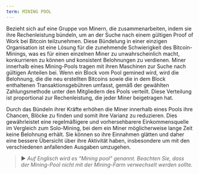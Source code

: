 ```yaml
---
term: MINING POOL
---
```


Bezieht sich auf eine Gruppe von Minern, die zusammenarbeiten, indem sie ihre Rechenleistung bündeln, um an der Suche nach einem gültigen Proof of Work bei Bitcoin teilzunehmen. Diese Bündelung in einer einzigen Organisation ist eine Lösung für die zunehmende Schwierigkeit des Bitcoin-Minings, was es für einen einzelnen Miner zu unwahrscheinlich macht, konkurrieren zu können und konsistent Belohnungen zu verdienen. Miner innerhalb eines Mining-Pools tragen mit ihren Maschinen zur Suche nach gültigen Anteilen bei. Wenn ein Block vom Pool gemined wird, wird die Belohnung, die die neu erstellten Bitcoins sowie die in dem Block enthaltenen Transaktionsgebühren umfasst, gemäß der gewählten Zahlungsmethode unter den Mitgliedern des Pools verteilt. Diese Verteilung ist proportional zur Rechenleistung, die jeder Miner beigetragen hat.

Durch das Bündeln ihrer Kräfte erhöhen die Miner innerhalb eines Pools ihre Chancen, Blöcke zu finden und somit ihre Varianz zu reduzieren. Dies gewährleistet eine regelmäßigere und vorhersehbarere Einkommensquelle im Vergleich zum Solo-Mining, bei dem ein Miner möglicherweise lange Zeit keine Belohnung erhält. Sie können so ihre Einnahmen glätten und daher eine bessere Übersicht über ihre Aktivität haben, insbesondere um mit den verschiedenen anfallenden Ausgaben umzugehen.

> ► *Auf Englisch wird es "Mining pool" genannt. Beachten Sie, dass der Mining-Pool nicht mit der Mining-Farm verwechselt werden sollte.*